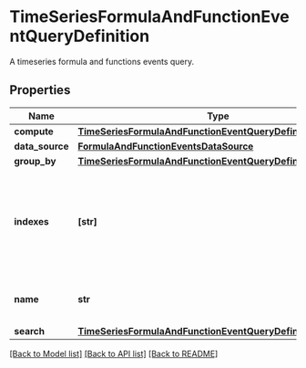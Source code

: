# TimeSeriesFormulaAndFunctionEventQueryDefinition

A timeseries formula and functions events query.
## Properties
Name | Type | Description | Notes
------------ | ------------- | ------------- | -------------
**compute** | [**TimeSeriesFormulaAndFunctionEventQueryDefinitionCompute**](TimeSeriesFormulaAndFunctionEventQueryDefinitionCompute.md) |  | 
**data_source** | [**FormulaAndFunctionEventsDataSource**](FormulaAndFunctionEventsDataSource.md) |  | 
**group_by** | [**TimeSeriesFormulaAndFunctionEventQueryDefinitionGroupBy**](TimeSeriesFormulaAndFunctionEventQueryDefinitionGroupBy.md) |  | [optional] 
**indexes** | **[str]** | An array of index names to query in the stream. Omit or use &#x60;[]&#x60; to query all indexes at once. | [optional] 
**name** | **str** | Name of the query for use in formulas. | [optional] 
**search** | [**TimeSeriesFormulaAndFunctionEventQueryDefinitionSearch**](TimeSeriesFormulaAndFunctionEventQueryDefinitionSearch.md) |  | [optional] 

[[Back to Model list]](README.md#documentation-for-models) [[Back to API list]](README.md#documentation-for-api-endpoints) [[Back to README]](README.md)


